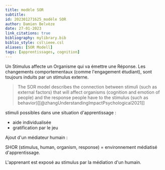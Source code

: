 ```yaml
---
title: modèle SOR
subtitle:
id: 202301271625_modèle SOR
author: Damien Belvèze
date: 27-01-2023
link_citations: true
bibliography: mylibrary.bib
biblio_style: csl\ieee.csl
aliases: [SOR Modell]
tags: [apprentissages, cognition]
---
```


Un Stimulus affecte un Organisme qui va émettre une Réponse. Les changements comportementaux (comme l'engagement étudiant), sont toujours induits par un stimulus externe.

>The SOR model describes the connection between stimuli (such as external factors) that will affect organisms (cognition and emotion of people) and the response people have to the stimulus (such as behavior)[[@zhangUnderstandingImpactPsychological2021]]

stimuli possibles dans une situation d'apprentissage : 
- aide individualisée
- gratification par le jeu

Ajout d'un médiateur humain : 

SHOR (stimulus, human, organism, response) = environnement médiatisé d'apprentissage. 

L'apprenant est exposé au stimulus par la médiation d'un humain. 








